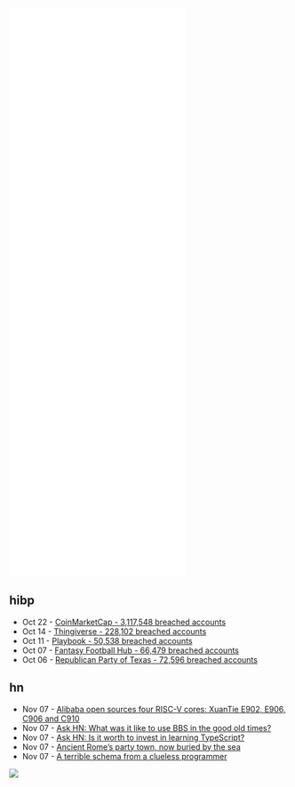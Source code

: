 ![Metrics](https://raw.githubusercontent.com/phixion/phixion/master/metrics.svg)

## hibp

<!--
for https://github.com/phixion/phixion/blob/main/.github/workflows/feeds.yml
-->
<!--START_SECTION:haveibeenpwnd-->
- Oct 22 - [CoinMarketCap - 3,117,548 breached accounts](https://haveibeenpwned.com/PwnedWebsites#CoinMarketCap)
- Oct 14 - [Thingiverse - 228,102 breached accounts](https://haveibeenpwned.com/PwnedWebsites#Thingiverse)
- Oct 11 - [Playbook - 50,538 breached accounts](https://haveibeenpwned.com/PwnedWebsites#Playbook)
- Oct 07 - [Fantasy Football Hub - 66,479 breached accounts](https://haveibeenpwned.com/PwnedWebsites#FantasyFootballHub)
- Oct 06 - [Republican Party of Texas - 72,596 breached accounts](https://haveibeenpwned.com/PwnedWebsites#RepublicanPartyOfTexas)
<!--END_SECTION:haveibeenpwnd-->

## hn

<!--
for https://github.com/phixion/phixion/blob/main/.github/workflows/feeds.yml
-->
<!--START_SECTION:hn-->
- Nov 07 - [Alibaba open sources four RISC-V cores: XuanTie E902, E906, C906 and C910](https://www.cnx-software.com/2021/10/20/alibaba-open-source-risc-v-cores-xuantie-e902-e906-c906-and-c910/)
- Nov 07 - [Ask HN: What was it like to use BBS in the good old times?](https://news.ycombinator.com/item?id=29140217)
- Nov 07 - [Ask HN: Is it worth to invest in learning TypeScript?](https://news.ycombinator.com/item?id=29140062)
- Nov 07 - [Ancient Rome’s party town, now buried by the sea](https://www.theguardian.com/world/2021/oct/30/baiae-naples-ancient-rome-party-town-)
- Nov 07 - [A terrible schema from a clueless programmer](http://rachelbythebay.com/w/2021/11/06/sql/)
<!--END_SECTION:hn-->

<!--
for https://yhype.me
-->
![](https://hit.yhype.me/github/profile?user_id=13013670)
